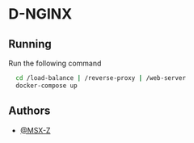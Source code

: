 # D-NGINX

## Running

Run the following command

```bash
  cd /load-balance | /reverse-proxy | /web-server
  docker-compose up
```

## Authors

- [@MSX-Z](https://github.com/MSX-Z)
